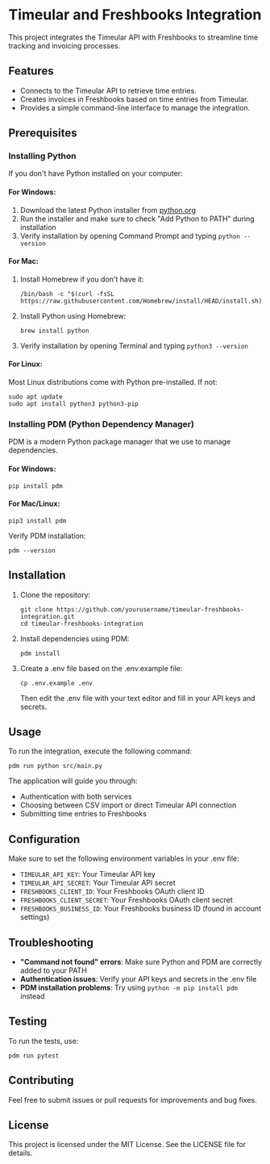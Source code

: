 # Timeular and Freshbooks Integration

This project integrates the Timeular API with Freshbooks to streamline time tracking and invoicing processes.

## Features

- Connects to the Timeular API to retrieve time entries.
- Creates invoices in Freshbooks based on time entries from Timeular.
- Provides a simple command-line interface to manage the integration.

## Prerequisites

### Installing Python

If you don't have Python installed on your computer:

#### For Windows:
1. Download the latest Python installer from [python.org](https://www.python.org/downloads/)
2. Run the installer and make sure to check "Add Python to PATH" during installation
3. Verify installation by opening Command Prompt and typing `python --version`

#### For Mac:
1. Install Homebrew if you don't have it:
   ```
   /bin/bash -c "$(curl -fsSL https://raw.githubusercontent.com/Homebrew/install/HEAD/install.sh)"
   ```
2. Install Python using Homebrew:
   ```
   brew install python
   ```
3. Verify installation by opening Terminal and typing `python3 --version`

#### For Linux:
Most Linux distributions come with Python pre-installed. If not:
```
sudo apt update
sudo apt install python3 python3-pip
```

### Installing PDM (Python Dependency Manager)

PDM is a modern Python package manager that we use to manage dependencies.

#### For Windows:
```
pip install pdm
```

#### For Mac/Linux:
```
pip3 install pdm
```

Verify PDM installation:
```
pdm --version
```

## Installation

1. Clone the repository:
   ```
   git clone https://github.com/yourusername/timeular-freshbooks-integration.git
   cd timeular-freshbooks-integration
   ```

2. Install dependencies using PDM:
   ```
   pdm install
   ```

3. Create a .env file based on the .env.example file:
   ```
   cp .env.example .env
   ```
   Then edit the .env file with your text editor and fill in your API keys and secrets.

## Usage

To run the integration, execute the following command:
```
pdm run python src/main.py
```

The application will guide you through:
- Authentication with both services
- Choosing between CSV import or direct Timeular API connection
- Submitting time entries to Freshbooks

## Configuration

Make sure to set the following environment variables in your .env file:

- `TIMEULAR_API_KEY`: Your Timeular API key
- `TIMEULAR_API_SECRET`: Your Timeular API secret
- `FRESHBOOKS_CLIENT_ID`: Your Freshbooks OAuth client ID
- `FRESHBOOKS_CLIENT_SECRET`: Your Freshbooks OAuth client secret
- `FRESHBOOKS_BUSINESS_ID`: Your Freshbooks business ID (found in account settings)

## Troubleshooting

- **"Command not found" errors**: Make sure Python and PDM are correctly added to your PATH
- **Authentication issues**: Verify your API keys and secrets in the .env file
- **PDM installation problems**: Try using `python -m pip install pdm` instead

## Testing

To run the tests, use:
```
pdm run pytest
```

## Contributing

Feel free to submit issues or pull requests for improvements and bug fixes.

## License

This project is licensed under the MIT License. See the LICENSE file for details.